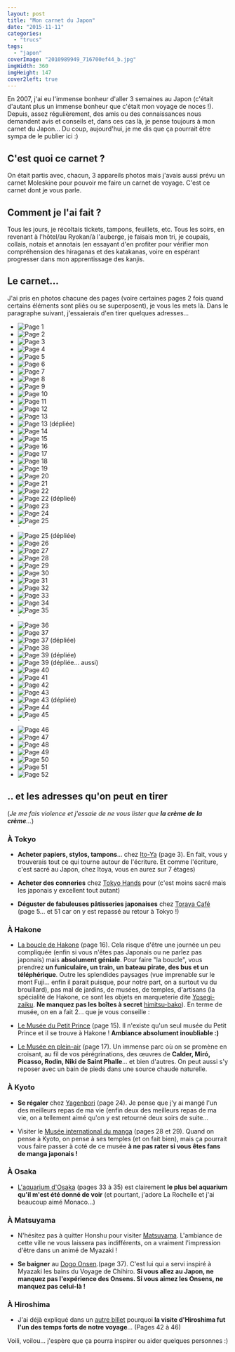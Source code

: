 ```yaml
---
layout: post
title: "Mon carnet du Japon"
date: "2015-11-11"
categories: 
  - "trucs"
tags: 
  - "japon"
coverImage: "2010989949_716700ef44_b.jpg"
imgWidth: 360
imgHeight: 147
cover2left: true
---
```


En 2007, j'ai eu l'immense bonheur d'aller 3 semaines au Japon (c'était d'autant plus un immense bonheur que c'était mon voyage de noces !). Depuis, assez régulièrement, des amis ou des connaissances nous demandent avis et conseils et, dans ces cas là, je pense toujours à mon carnet du Japon... Du coup, aujourd'hui, je me dis que ça pourrait être sympa de le publier ici :)

## C'est quoi ce carnet ?

On était partis avec, chacun, 3 appareils photos mais j'avais aussi prévu un carnet Moleskine pour pouvoir me faire un carnet de voyage. C'est ce carnet dont je vous parle.

## Comment je l'ai fait ?

Tous les jours, je récoltais tickets, tampons, feuillets, etc. Tous les soirs, en revenant à l'hôtel/au Ryokan/à l'auberge, je faisais mon tri, je coupais, collais, notais et annotais (en essayant d'en profiter pour vérifier mon compréhension des hiraganas et des katakanas, voire en espérant progresser dans mon apprentissage des kanjis.

## Le carnet...

J'ai pris en photos chacune des pages (voire certaines pages 2 fois quand certains éléments sont pliés ou se superposent), je vous les mets là. Dans le paragraphe suivant, j'essaierais d'en tirer quelques adresses... 

<div id="carnet-slider" class="splide">
<div class="splide__track">
<ul class="splide__list">
<li class="splide__slide"><img src="/images/2015/11/Japon/IMG_5058.jpg" alt="Page 1"></li>
<li class="splide__slide"><img src="/images/2015/11/Japon/IMG_5059.jpg" alt="Page 2"></li>
<li class="splide__slide"><img src="/images/2015/11/Japon/IMG_5060.jpg" alt="Page 3"></li>
<li class="splide__slide"><img src="/images/2015/11/Japon/IMG_5061.jpg" alt="Page 4"></li>
<li class="splide__slide"><img src="/images/2015/11/Japon/IMG_5062.jpg" alt="Page 5"></li>
<li class="splide__slide"><img src="/images/2015/11/Japon/IMG_5063.jpg" alt="Page 6"></li>
<li class="splide__slide"><img src="/images/2015/11/Japon/IMG_5064.jpg" alt="Page 7"></li>
<li class="splide__slide"><img src="/images/2015/11/Japon/IMG_5065.jpg" alt="Page 8"></li>
<li class="splide__slide"><img src="/images/2015/11/Japon/IMG_5066.jpg" alt="Page 9"></li>
<li class="splide__slide"><img src="/images/2015/11/Japon/IMG_5067.jpg" alt="Page 10"></li>
<li class="splide__slide"><img src="/images/2015/11/Japon/IMG_5068.jpg" alt="Page 11"></li>
<li class="splide__slide"><img src="/images/2015/11/Japon/IMG_5069.jpg" alt="Page 12"></li>
<li class="splide__slide"><img src="/images/2015/11/Japon/IMG_5071.jpg" alt="Page 13"></li>
<li class="splide__slide"><img src="/images/2015/11/Japon/IMG_5070.jpg" alt="Page 13 (dépliée)"></li>
<li class="splide__slide"><img src="/images/2015/11/Japon/IMG_5116.jpg" alt="Page 14"></li>
<li class="splide__slide"><img src="/images/2015/11/Japon/IMG_5072.jpg" alt="Page 15"></li>
<li class="splide__slide"><img src="/images/2015/11/Japon/IMG_5073.jpg" alt="Page 16"></li>
<li class="splide__slide"><img src="/images/2015/11/Japon/IMG_5074.jpg" alt="Page 17"></li>
<li class="splide__slide"><img src="/images/2015/11/Japon/IMG_5075.jpg" alt="Page 18"></li>
<li class="splide__slide"><img src="/images/2015/11/Japon/IMG_5076.jpg" alt="Page 19"></li>
<li class="splide__slide"><img src="/images/2015/11/Japon/IMG_5077.jpg" alt="Page 20"></li>
<li class="splide__slide"><img src="/images/2015/11/Japon/IMG_5078.jpg" alt="Page 21"></li>
<li class="splide__slide"><img src="/images/2015/11/Japon/IMG_5079.jpg" alt="Page 22"></li>
<li class="splide__slide"><img src="/images/2015/11/Japon/IMG_5080.jpg" alt="Page 22 (déplieé)"></li>
<li class="splide__slide"><img src="/images/2015/11/Japon/IMG_5081.jpg" alt="Page 23"></li>
<li class="splide__slide"><img src="/images/2015/11/Japon/IMG_5082.jpg" alt="Page 24"></li>
<li class="splide__slide"><img src="/images/2015/11/Japon/IMG_5083.jpg" alt="Page 25"></li>`
<li class="splide__slide"><img src="/images/2015/11/Japon/IMG_5084.jpg" alt="Page 25 (dépliée)"></li>
<li class="splide__slide"><img src="/images/2015/11/Japon/IMG_5085.jpg" alt="Page 26"></li>
<li class="splide__slide"><img src="/images/2015/11/Japon/IMG_5086.jpg" alt="Page 27"></li>
<li class="splide__slide"><img src="/images/2015/11/Japon/IMG_5087.jpg" alt="Page 28"></li>
<li class="splide__slide"><img src="/images/2015/11/Japon/IMG_5088.jpg" alt="Page 29"></li>
<li class="splide__slide"><img src="/images/2015/11/Japon/IMG_5089.jpg" alt="Page 30"></li>
<li class="splide__slide"><img src="/images/2015/11/Japon/IMG_5090.jpg" alt="Page 31"></li>
<li class="splide__slide"><img src="/images/2015/11/Japon/IMG_5091.jpg" alt="Page 32"></li>
<li class="splide__slide"><img src="/images/2015/11/Japon/IMG_5092.jpg" alt="Page 33"></li>
<li class="splide__slide"><img src="/images/2015/11/Japon/IMG_5093.jpg" alt="Page 34"></li>
<li class="splide__slide"><img src="/images/2015/11/Japon/IMG_5094.jpg" alt="Page 35"></li>`
<li class="splide__slide"><img src="/images/2015/11/Japon/IMG_5095.jpg" alt="Page 36"></li>
<li class="splide__slide"><img src="/images/2015/11/Japon/IMG_5096.jpg" alt="Page 37"></li>
<li class="splide__slide"><img src="/images/2015/11/Japon/IMG_5097.jpg" alt="Page 37 (dépliée)"></li>
<li class="splide__slide"><img src="/images/2015/11/Japon/IMG_5098.jpg" alt="Page 38"></li>
<li class="splide__slide"><img src="/images/2015/11/Japon/IMG_5099.jpg" alt="Page 39 (dépliée)"></li>
<li class="splide__slide"><img src="/images/2015/11/Japon/IMG_5100.jpg" alt="Page 39 (dépliée... aussi)"></li>
<li class="splide__slide"><img src="/images/2015/11/Japon/IMG_5101.jpg" alt="Page 40"></li>
<li class="splide__slide"><img src="/images/2015/11/Japon/IMG_5102.jpg" alt="Page 41"></li>
<li class="splide__slide"><img src="/images/2015/11/Japon/IMG_5103.jpg" alt="Page 42"></li>
<li class="splide__slide"><img src="/images/2015/11/Japon/IMG_5105.jpg" alt="Page 43"></li>
<li class="splide__slide"><img src="/images/2015/11/Japon/IMG_5104.jpg" alt="Page 43 (dépliée)"></li>
<li class="splide__slide"><img src="/images/2015/11/Japon/IMG_5106.jpg" alt="Page 44"></li>
<li class="splide__slide"><img src="/images/2015/11/Japon/IMG_5107.jpg" alt="Page 45"></li>`
<li class="splide__slide"><img src="/images/2015/11/Japon/IMG_5108.jpg" alt="Page 46"></li>
<li class="splide__slide"><img src="/images/2015/11/Japon/IMG_5109.jpg" alt="Page 47"></li>
<li class="splide__slide"><img src="/images/2015/11/Japon/IMG_5110.jpg" alt="Page 48"></li>
<li class="splide__slide"><img src="/images/2015/11/Japon/IMG_5111.jpg" alt="Page 49"></li>
<li class="splide__slide"><img src="/images/2015/11/Japon/IMG_5112.jpg" alt="Page 50"></li>
<li class="splide__slide"><img src="/images/2015/11/Japon/IMG_5113.jpg" alt="Page 51"></li>
<li class="splide__slide"><img src="/images/2015/11/Japon/IMG_5114.jpg" alt="Page 52"></li>

</ul>
</div>
</div>

## .. et les adresses qu'on peut en tirer

(_Je me fais violence et j'essaie de ne vous lister que **la crème de la crème**..._)

### À Tokyo

- **Acheter papiers, stylos, tampons**... chez [Ito-Ya](http://www.tripadvisor.fr/Attraction_Review-g1066444-d2710584-Reviews-Itoya-Chuo_Tokyo_Tokyo_Prefecture_Kanto.html) (page 3). En fait, vous y trouverais tout ce qui tourne autour de l'écriture. Et comme l'écriture, c'est sacré au Japon, chez Itoya, vous en aurez sur 7 étages)
  
- **Acheter des conneries** chez [Tokyo Hands](http://www.tokyu-hands.co.jp/foreign.html) pour (c'est moins sacré mais les japonais y excellent tout autant)
  
- **Déguster de fabuleuses pâtisseries japonaises** chez [Toraya Café](https://www.toraya-group.co.jp/toraya-cafe/) (page 5... et 51 car on y est repassé au retour à Tokyo !)

### À Hakone

- [La boucle de Hakone](http://www.kanpai.fr/hakone) (page 16). Cela risque d'être une journée un peu compliquée (enfin si vous n'êtes pas Japonais ou ne parlez pas japonais) mais **absolument géniale**. Pour faire "la boucle", vous prendrez **un funiculaire, un train, un bateau pirate, des bus et un téléphérique**. Outre les splendides paysages (vue imprenable sur le mont Fuji... enfin il parait puisque, pour notre part, on a surtout vu du brouillard), pas mal de jardins, de musées, de temples, d'artisans (la spécialité de Hakone, ce sont les objets en marqueterie dite [Yosegi-zaiku](https://fr.wikipedia.org/wiki/Yosegi-zaiku). **Ne manquez pas les boîtes à secret** [himitsu-bako](https://en.wikipedia.org/wiki/Puzzle_box)). En terme de musée, on en a fait 2... que je vous conseille :  
    
- [Le Musée du Petit Prince](https://fr.wikipedia.org/wiki/Mus%C3%A9e_du_Petit_Prince_de_Saint-Exup%C3%A9ry_%C3%A0_Hakone) (page 15). Il n'existe qu'un seul musée du Petit Prince et il se trouve à Hakone ! **Ambiance absolument inoubliable :)**
  
- [Le Musée en plein-air](http://www.tripadvisor.fr/Attraction_Review-g298171-d320696-Reviews-The_Hakone_Open_Air_Museum-Hakone_machi_Ashigarashimo_gun_Kanagawa_Prefecture_Kant.html) (page 17). Un immense parc où on se promène en croisant, au fil de vos pérégrinations, des œuvres de **Calder, Miró, Picasso, Rodin, Niki de Saint Phalle**... et bien d'autres. On peut aussi s'y reposer avec un bain de pieds dans une source chaude naturelle.

### À Kyoto

- **Se régaler** chez [Yagenbori](http://www.tripadvisor.fr/Restaurant_Review-g298564-d3882425-Reviews-Yagenbori_Sueyoshicho-Kyoto_Kyoto_Prefecture_Kinki.html) (page 24). Je pense que j'y ai mangé l'un des meilleurs repas de ma vie (enfin deux des meilleurs repas de ma vie, on a tellement aimé qu'on y est retourné deux soirs de suite...
  
- Visiter le [Musée international du manga](http://www.kyotomm.jp/french/) (pages 28 et 29). Quand on pense à Kyoto, on pense à ses temples (et on fait bien), mais ça pourrait vous faire passer à coté de ce musée **à ne pas rater si vous êtes fans de manga japonais !**

### À Osaka

- [L'aquarium d'Osaka](http://www.kaiyukan.com/language/french/) (pages 33 à 35) est clairement **le plus bel aquarium qu'il m'est été donné de voir** (et pourtant, j'adore La Rochelle et j'ai beaucoup aimé Monaco...)

### À Matsuyama

- N'hésitez pas à quitter Honshu pour visiter [Matsuyama](https://fr.wikipedia.org/wiki/Matsuyama_%28Ehime%29). L'ambiance de cette ville ne vous laissera pas indifférents, on a vraiment l'impression d'être dans un animé de Myazaki !
  
- **Se baigner** au [Dogo Onsen](https://www.vivrelejapon.com/ville-matsuyama/dogo-onsen).(page 37). C'est lui qui a servi inspiré à Myazaki les bains du Voyage de Chihiro. **Si vous allez au Japon, ne manquez pas l'expérience des Onsens. Si vous aimez les Onsens, ne manquez pas celui-là !**

### À Hiroshima

- J'ai déjà expliqué dans un [autre billet](/2015/08/hiroshima-mon-amour/) pourquoi **la visite d'Hiroshima fut l'un des temps forts de notre voyage**... (Pages 42 à 46)

Voili, voilou... j'espère que ça pourra inspirer ou aider quelques personnes :)
